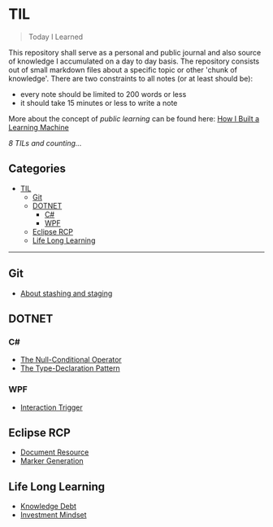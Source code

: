 # TIL

> Today I Learned

This repository shall serve as a personal and public journal and also source of knowledge I accumulated on a day to day basis. The repository consists out of small markdown files about a specific topic or other 'chunk of knowledge'. There are two constraints to all notes (or at least should be):

* every note should be limited to 200 words or less
* it should take 15 minutes or less to write a note

More about the concept of *public learning* can be found here: [How I Built a Learning Machine](https://dev.to/jbranchaud/how-i-built-a-learning-machine-45k9)

*8 TILs and counting...*

## Categories

* [TIL](#til)
  * [Git](#git)
  * [DOTNET](#dotnet)
    * [C#](#c)
    * [WPF](#wpf)
  * [Eclipse RCP](#eclipse-rcp)
  * [Life Long Learning](#life-long-learning)

---

## Git

* [About stashing and staging](git/about-stashing-and-staging.md)

## DOTNET

### C\#

* [The Null-Conditional Operator](dot.net/c-sharp/null-conditional-operator.md)
* [The Type-Declaration Pattern](dot.net/c-sharp/is-declaration-pattern.md)

### WPF

* [Interaction Trigger](dot.net/wpf/interaction-triggers.md)

## Eclipse RCP

* [Document Resource](eclipse/document-resource.md)
* [Marker Generation](eclipse/marker-generation)

## Life Long Learning

* [Knowledge Debt](life-long-learning/knowledge-debt.md)
* [Investment Mindset](life-long-learning/investment-mindset.md)
